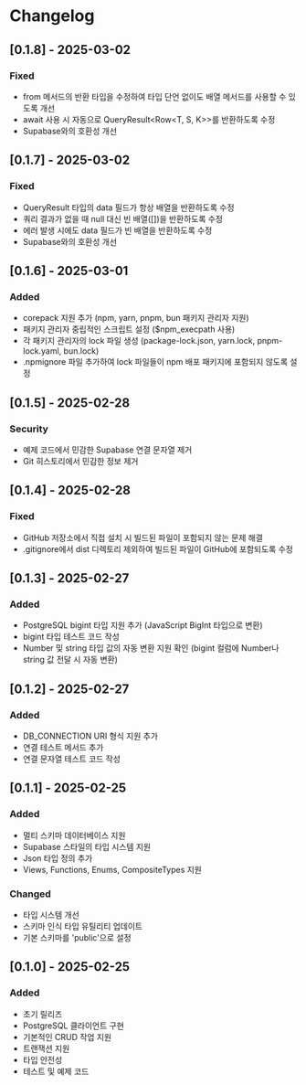 # Changelog

## [0.1.8] - 2025-03-02

### Fixed
- from 메서드의 반환 타입을 수정하여 타입 단언 없이도 배열 메서드를 사용할 수 있도록 개선
- await 사용 시 자동으로 QueryResult<Row<T, S, K>>를 반환하도록 수정
- Supabase와의 호환성 개선

## [0.1.7] - 2025-03-02

### Fixed
- QueryResult 타입의 data 필드가 항상 배열을 반환하도록 수정
- 쿼리 결과가 없을 때 null 대신 빈 배열([])을 반환하도록 수정
- 에러 발생 시에도 data 필드가 빈 배열을 반환하도록 수정
- Supabase와의 호환성 개선

## [0.1.6] - 2025-03-01

### Added
- corepack 지원 추가 (npm, yarn, pnpm, bun 패키지 관리자 지원)
- 패키지 관리자 중립적인 스크립트 설정 ($npm_execpath 사용)
- 각 패키지 관리자의 lock 파일 생성 (package-lock.json, yarn.lock, pnpm-lock.yaml, bun.lock)
- .npmignore 파일 추가하여 lock 파일들이 npm 배포 패키지에 포함되지 않도록 설정

## [0.1.5] - 2025-02-28

### Security
- 예제 코드에서 민감한 Supabase 연결 문자열 제거
- Git 히스토리에서 민감한 정보 제거

## [0.1.4] - 2025-02-28

### Fixed
- GitHub 저장소에서 직접 설치 시 빌드된 파일이 포함되지 않는 문제 해결
- .gitignore에서 dist 디렉토리 제외하여 빌드된 파일이 GitHub에 포함되도록 수정

## [0.1.3] - 2025-02-27

### Added
- PostgreSQL bigint 타입 지원 추가 (JavaScript BigInt 타입으로 변환)
- bigint 타입 테스트 코드 작성
- Number 및 string 타입 값의 자동 변환 지원 확인 (bigint 컬럼에 Number나 string 값 전달 시 자동 변환)

## [0.1.2] - 2025-02-27

### Added
- DB_CONNECTION URI 형식 지원 추가
- 연결 테스트 메서드 추가
- 연결 문자열 테스트 코드 작성

## [0.1.1] - 2025-02-25

### Added
- 멀티 스키마 데이터베이스 지원
- Supabase 스타일의 타입 시스템 지원
- Json 타입 정의 추가
- Views, Functions, Enums, CompositeTypes 지원

### Changed
- 타입 시스템 개선
- 스키마 인식 타입 유틸리티 업데이트
- 기본 스키마를 'public'으로 설정

## [0.1.0] - 2025-02-25

### Added
- 초기 릴리즈
- PostgreSQL 클라이언트 구현
- 기본적인 CRUD 작업 지원
- 트랜잭션 지원
- 타입 안전성
- 테스트 및 예제 코드
